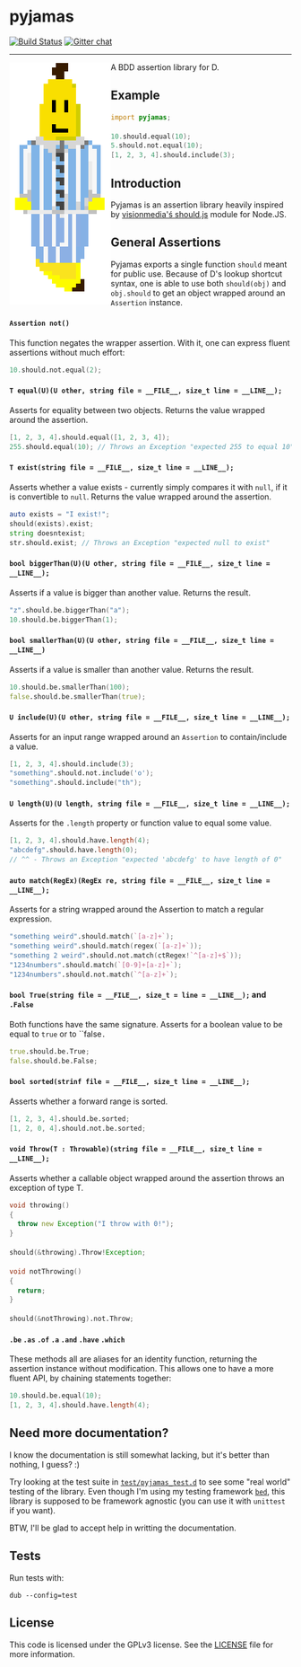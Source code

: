 pyjamas
=======
[![Build Status](https://travis-ci.org/yamadapc/pyjamas.svg)](https://travis-ci.org/yamadapc/pyjamas)
[![Gitter chat](https://badges.gitter.im/yamadapc/pyjamas.png)](https://gitter.im/yamadapc/pyjamas)
- - -

<img src="/logo-big.png" align="left"/>
A BDD assertion library for D.

## Example
```d
import pyjamas;

10.should.equal(10);
5.should.not.equal(10);
[1, 2, 3, 4].should.include(3);
```

## Introduction

Pyjamas is an assertion library heavily inspired by [visionmedia'ś
should.js](https://github.com/visionmedia/should.js) module for Node.JS.

## General Assertions

Pyjamas exports a single function `should` meant for public use. Because of D's
lookup shortcut syntax, one is able to use both `should(obj)` and `obj.should`
to get an object wrapped around an `Assertion` instance.

#### `Assertion not()`

This function negates the wrapper assertion. With it, one can express fluent
assertions without much effort:
```d
10.should.not.equal(2);
```

#### `T equal(U)(U other, string file = __FILE__, size_t line = __LINE__);`

Asserts for equality between two objects. Returns the value wrapped around the
assertion.
```d
[1, 2, 3, 4].should.equal([1, 2, 3, 4]);
255.should.equal(10); // Throws an Exception "expected 255 to equal 10"
```

#### `T exist(string file = __FILE__, size_t line = __LINE__);`

Asserts whether a value exists - currently simply compares it with `null`, if it
is convertible to `null`. Returns the value wrapped around the assertion.
```d
auto exists = "I exist!";
should(exists).exist;
string doesntexist;
str.should.exist; // Throws an Exception "expected null to exist"
```

#### `bool biggerThan(U)(U other, string file = __FILE__, size_t line = __LINE__);`

Asserts if a value is bigger than another value. Returns the result.
```d
"z".should.be.biggerThan("a");
10.should.be.biggerThan(1);
```

#### `bool smallerThan(U)(U other, string file = __FILE__, size_t line = __LINE__)`

Asserts if a value is smaller than another value. Returns the result.
```d
10.should.be.smallerThan(100);
false.should.be.smallerThan(true);
```

#### `U include(U)(U other, string file = __FILE__, size_t line = __LINE__);`

Asserts for an input range wrapped around an `Assertion` to contain/include a
value.
```d
[1, 2, 3, 4].should.include(3);
"something".should.not.include('o');
"something".should.include("th");
```

#### `U length(U)(U length, string file = __FILE__, size_t line = __LINE__);`

Asserts for the `.length` property or function value to equal some value.
```d
[1, 2, 3, 4].should.have.length(4);
"abcdefg".should.have.length(0);
// ^^ - Throws an Exception "expected 'abcdefg' to have length of 0"
```

#### `auto match(RegEx)(RegEx re, string file = __FILE__, size_t line = __LINE__);`

Asserts for a string wrapped around the Assertion to match a regular expression.
```d
"something weird".should.match(`[a-z]+`);
"something weird".should.match(regex(`[a-z]+`));
"something 2 weird".should.not.match(ctRegex!`^[a-z]+$`));
"1234numbers".should.match(`[0-9]+[a-z]+`);
"1234numbers".should.not.match(`^[a-z]+`);
```

#### `bool True(string file = __FILE__, size_t = line = __LINE__);` and `.False`

Both functions have the same signature.
Asserts for a boolean value to be equal to `true` or to ``false`.`
```d
true.should.be.True;
false.should.be.False;
```

#### `bool sorted(strinf file = __FILE__, size_t line = __LINE__);`

Asserts whether a forward range is sorted.
```d
[1, 2, 3, 4].should.be.sorted;
[1, 2, 0, 4].should.not.be.sorted;
```

#### `void Throw(T : Throwable)(string file = __FILE__, size_t line = __LINE__);`

Asserts whether a callable object wrapped around the assertion throws an
exception of type T.
```d
void throwing()
{
  throw new Exception("I throw with 0!");
}

should(&throwing).Throw!Exception;

void notThrowing()
{
  return;
}

should(&notThrowing).not.Throw;
```

#### `.be` `.as` `.of` `.a` `.and` `.have` `.which`

These methods all are aliases for an identity function, returning the assertion
instance without modification. This allows one to have a more fluent API, by
chaining statements together:
```d
10.should.be.equal(10);
[1, 2, 3, 4].should.have.length(4);
```

## Need more documentation?

I know the documentation is still somewhat lacking, but it's better than
nothing, I guess? :)

Try looking at the test suite in [`test/pyjamas_test.d`](/test/pyjamas_test.d)
to see some "real world" testing of the library. Even though I'm using my
testing framework [`bed`](https://github.com/yamadapc/bed), this library is
supposed to be framework agnostic (you can use it with `unittest` if you want).

BTW, I'll be glad to accept help in writting the documentation.

## Tests

Run tests with:
```
dub --config=test
```

## License

This code is licensed under the GPLv3 license. See the [LICENSE](LICENSE) file
for more information.
